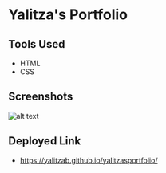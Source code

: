 # Yalitza's Portfolio

## Tools Used

* HTML
* CSS

## Screenshots 

![alt text](https://github.com/yalitzab/yalitzasportfolio/blob/master/assets/images/PortfolioScreenshot.PNG "Portfolio Screenshot")

## Deployed Link
* https://yalitzab.github.io/yalitzasportfolio/